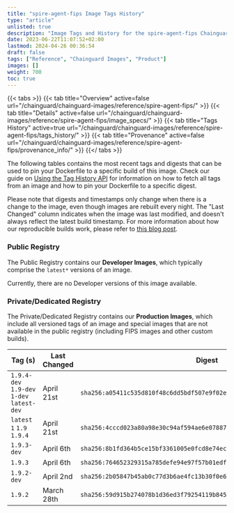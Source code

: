 ```yaml
---
title: "spire-agent-fips Image Tags History"
type: "article"
unlisted: true
description: "Image Tags and History for the spire-agent-fips Chainguard Image"
date: 2023-06-22T11:07:52+02:00
lastmod: 2024-04-26 00:36:54
draft: false
tags: ["Reference", "Chainguard Images", "Product"]
images: []
weight: 700
toc: true
---
```


{{< tabs >}}
{{< tab title="Overview" active=false url="/chainguard/chainguard-images/reference/spire-agent-fips/" >}}
{{< tab title="Details" active=false url="/chainguard/chainguard-images/reference/spire-agent-fips/image_specs/" >}}
{{< tab title="Tags History" active=true url="/chainguard/chainguard-images/reference/spire-agent-fips/tags_history/" >}}
{{< tab title="Provenance" active=false url="/chainguard/chainguard-images/reference/spire-agent-fips/provenance_info/" >}}
{{</ tabs >}}

The following tables contains the most recent tags and digests that can be used to pin your Dockerfile to a specific build of this image. Check our guide on [Using the Tag History API](/chainguard/chainguard-images/using-the-tag-history-api/) for information on how to fetch all tags from an image and how to pin your Dockerfile to a specific digest.

Please note that digests and timestamps only change when there is a change to the image, even though images are rebuilt every night. The "Last Changed" column indicates when the image was last modified, and doesn't always reflect the latest build timestamp. For more information about how our reproducible builds work, please refer to [this blog post](https://www.chainguard.dev/unchained/reproducing-chainguards-reproducible-image-builds).

### Public Registry
The Public Registry contains our **Developer Images**, which typically comprise the `latest*` versions of an image.

Currently, there are no Developer versions of this image available.

### Private/Dedicated Registry
The Private/Dedicated Registry contains our **Production Images**, which include all versioned tags of an image and special images that are not available in the public registry (including FIPS images and other custom builds).

| Tag (s)                                     | Last Changed | Digest                                                                    |
|---------------------------------------------|--------------|---------------------------------------------------------------------------|
|  `1.9.4-dev` `1.9-dev` `1-dev` `latest-dev` | April 21st   | `sha256:a05411c535d810f48c6dd5bdf507e9f02e341d639b129a7309c2f35184abf877` |
|  `latest` `1` `1.9` `1.9.4`                 | April 21st   | `sha256:4cccd023a80a98e30c94af594ae6e07887809e5a57a105954eb8c64360696e09` |
|  `1.9.3-dev`                                | April 6th    | `sha256:8b1fd364b5ce15bf3361005e0fcd8e74ec0954e4c4dedd6fc42ac073c4696482` |
|  `1.9.3`                                    | April 6th    | `sha256:764652329315a785defe94e97f57b01edfae7de8e22c2e8ab06e9d961b8e6d03` |
|  `1.9.2-dev`                                | April 2nd    | `sha256:2b05847b45ab0c77d3b6ae4fc13b30f0e66b9e4f1a00c91f78310d4f3695d47e` |
|  `1.9.2`                                    | March 28th   | `sha256:59d915b274078b1d36ed3f79254119b8456abfedaefc1fbba3e69a8b2f0e39c5` |

